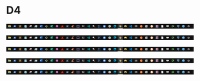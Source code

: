 # D4



![](../../.gitbook/assets/image%20%284%29%20%286%29%20%285%29%20%281%29%20%2810%29.png)







![](../../.gitbook/assets/image%20%284%29%20%286%29%20%285%29%20%281%29%20%2810%29.png)







![](../../.gitbook/assets/image%20%284%29%20%286%29%20%285%29%20%281%29%20%2810%29.png)







![](../../.gitbook/assets/image%20%284%29%20%286%29%20%285%29%20%281%29%20%2810%29.png)







![](../../.gitbook/assets/image%20%284%29%20%286%29%20%285%29%20%281%29%20%2810%29.png)





